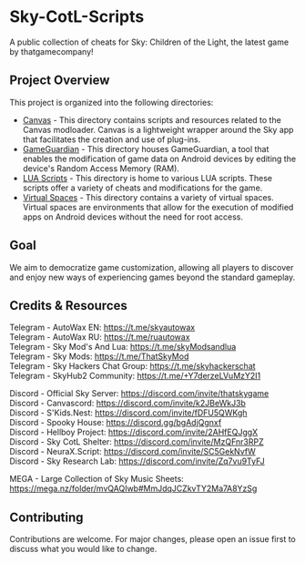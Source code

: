  # Sky-CotL-Scripts

A public collection of cheats for Sky: Children of the Light, the latest game by thatgamecompany!

## Project Overview
This project is organized into the following directories:
- [Canvas](./Canvas/) - This directory contains scripts and resources related to the Canvas modloader. Canvas is a lightweight wrapper around the Sky app that facilitates the creation and use of plug-ins.
- [GameGuardian](./GameGuardian/) - This directory houses GameGuardian, a tool that enables the modification of game data on Android devices by editing the device's Random Access Memory (RAM).
- [LUA Scripts](./LUA%20Scripts/) - This directory is home to various LUA scripts. These scripts offer a variety of cheats and modifications for the game.
- [Virtual Spaces](./Virtual%20Spaces/) - This directory contains a variety of virtual spaces. Virtual spaces are environments that allow for the execution of modified apps on Android devices without the need for root access.

## Goal
We aim to democratize game customization, allowing all players to discover and enjoy new ways of experiencing games beyond the standard gameplay.

## Credits & Resources
Telegram - AutoWax EN: https://t.me/skyautowax  
Telegram - AutoWax RU: https://t.me/ruautowax    
Telegram - Sky Mod's And Lua: https://t.me/skyModsandlua  
Telegram - Sky Mods: https://t.me/ThatSkyMod  
Telegram - Sky Hackers Chat Group: https://t.me/skyhackerschat  
Telegram - SkyHub2 Community: https://t.me/+Y7derzeLVuMzY2I1  

Discord - Official Sky Server: https://discord.com/invite/thatskygame  
Discord - Canvascord: https://discord.com/invite/k2JBeWkJ3b  
Discord - S'Kids.Nest: https://discord.com/invite/fDFU5QWKgh  
Discord - Spooky House: https://discord.gg/bgAdjQgnxf  
Discord - Hellboy Project: https://discord.com/invite/2AHfEQJggX  
Discord - Sky CotL Shelter: https://discord.com/invite/MzQFnr3RPZ  
Discord - NeuraX.Script: https://discord.com/invite/SC5GekNvfW  
Discord - Sky Research Lab: https://discord.com/invite/Zq7vu9TyFJ  

MEGA - Large Collection of Sky Music Sheets: https://mega.nz/folder/mvQAQIwb#MmJdqJCZkvTY2Ma7A8YzSg  

## Contributing
Contributions are welcome. For major changes, please open an issue first to discuss what you would like to change.
